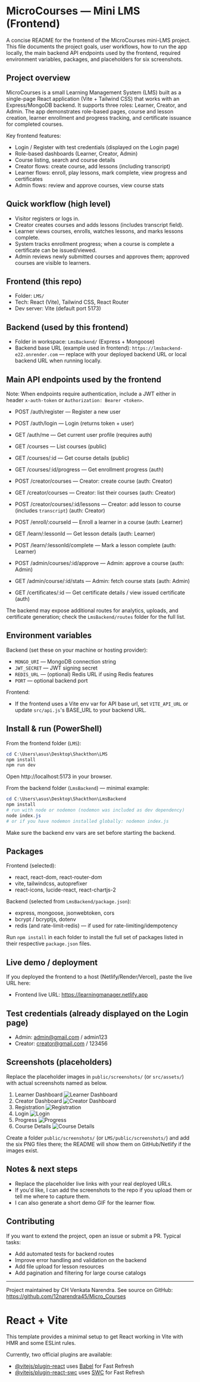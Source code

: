 # MicroCourses — Mini LMS (Frontend)

A concise README for the frontend of the MicroCourses mini-LMS project. This file documents the project goals, user workflows, how to run the app locally, the main backend API endpoints used by the frontend, required environment variables, packages, and placeholders for six screenshots.

## Project overview

MicroCourses is a small Learning Management System (LMS) built as a single-page React application (Vite + Tailwind CSS) that works with an Express/MongoDB backend. It supports three roles: Learner, Creator, and Admin. The app demonstrates role-based pages, course and lesson creation, learner enrollment and progress tracking, and certificate issuance for completed courses.

Key frontend features:
- Login / Register with test credentials (displayed on the Login page)
- Role-based dashboards (Learner, Creator, Admin)
- Course listing, search and course details
- Creator flows: create course, add lessons (including transcript)
- Learner flows: enroll, play lessons, mark complete, view progress and certificates
- Admin flows: review and approve courses, view course stats

## Quick workflow (high level)

- Visitor registers or logs in.
- Creator creates courses and adds lessons (includes transcript field).
- Learner views courses, enrolls, watches lessons, and marks lessons complete.
- System tracks enrollment progress; when a course is complete a certificate can be issued/viewed.
- Admin reviews newly submitted courses and approves them; approved courses are visible to learners.

## Frontend (this repo)

- Folder: `LMS/`
- Tech: React (Vite), Tailwind CSS, React Router
- Dev server: Vite (default port 5173)

## Backend (used by this frontend)

- Folder in workspace: `LmsBackend/` (Express + Mongoose)
- Backend base URL (example used in frontend): `https://lmsbackend-e22.onrender.com` — replace with your deployed backend URL or local backend URL when running locally.

## Main API endpoints used by the frontend

Note: When endpoints require authentication, include a JWT either in header `x-auth-token` or `Authorization: Bearer <token>`.

- POST /auth/register — Register a new user
- POST /auth/login — Login (returns token + user)
- GET /auth/me — Get current user profile (requires auth)

- GET /courses — List courses (public)
- GET /courses/:id — Get course details (public)
- GET /courses/:id/progress — Get enrollment progress (auth)

- POST /creator/courses — Creator: create course (auth: Creator)
- GET /creator/courses — Creator: list their courses (auth: Creator)
- POST /creator/courses/:id/lessons — Creator: add lesson to course (includes `transcript`) (auth: Creator)

- POST /enroll/:courseId — Enroll a learner in a course (auth: Learner)
- GET /learn/:lessonId — Get lesson details (auth: Learner)
- POST /learn/:lessonId/complete — Mark a lesson complete (auth: Learner)

- POST /admin/courses/:id/approve — Admin: approve a course (auth: Admin)
- GET /admin/course/:id/stats — Admin: fetch course stats (auth: Admin)

- GET /certificates/:id — Get certificate details / view issued certificate (auth)

The backend may expose additional routes for analytics, uploads, and certificate generation; check the `LmsBackend/routes` folder for the full list.

## Environment variables

Backend (set these on your machine or hosting provider):
- `MONGO_URI` — MongoDB connection string
- `JWT_SECRET` — JWT signing secret
- `REDIS_URL` — (optional) Redis URL if using Redis features
- `PORT` — optional backend port

Frontend:
- If the frontend uses a Vite env var for API base url, set `VITE_API_URL` or update `src/api.js`'s BASE_URL to your backend URL.

## Install & run (PowerShell)

From the frontend folder (`LMS`):

```powershell
cd C:\Users\asus\Desktop\Shackthon\LMS
npm install
npm run dev
```

Open http://localhost:5173 in your browser.

From the backend folder (`LmsBackend`) — minimal example:

```powershell
cd C:\Users\asus\Desktop\Shackthon\LmsBackend
npm install
# run with node or nodemon (nodemon was included as dev dependency)
node index.js
# or if you have nodemon installed globally: nodemon index.js
```

Make sure the backend env vars are set before starting the backend.

## Packages 

Frontend (selected):
- react, react-dom, react-router-dom
- vite, tailwindcss, autoprefixer
- react-icons, lucide-react, react-chartjs-2

Backend (selected from `LmsBackend/package.json`):
- express, mongoose, jsonwebtoken, cors
- bcrypt / bcryptjs, dotenv
- redis (and rate-limit-redis) — if used for rate-limiting/idempotency

Run `npm install` in each folder to install the full set of packages listed in their respective `package.json` files.

## Live demo / deployment

If you deployed the frontend to a host (Netlify/Render/Vercel), paste the live URL here:

- Frontend live URL: https://learningmanager.netlify.app


## Test credentials (already displayed on the Login page)

- Admin: admin@gmail.com / admin123
- Creator: creator@gmail.com / 123456

## Screenshots (placeholders)

Replace the placeholder images in `public/screenshots/` (or `src/assets/`) with actual screenshots named as below.

1. Learner Dashboard
   ![Learner Dashboard](public/screenshots/learner-dashboard.png)
2. Creator Dashboard
   ![Creator Dashboard](public/screenshots/creator-dashboard.png)
3. Registration
   ![Registration](public/screenshots/registration.png)
4. Login
   ![Login](public/screenshots/login.png)
5. Progress
   ![Progress](public/screenshots/progress.png)
6. Course Details
   ![Course Details](public/screenshots/course-certificate.png)

Create a folder `public/screenshots/` (or `LMS/public/screenshots/`) and add the six PNG files there; the README will show them on GitHub/Netlify if the images exist.

## Notes & next steps

- Replace the placeholder live links with your real deployed URLs.
- If you'd like, I can add the screenshots to the repo if you upload them or tell me where to capture them.
- I can also generate a short demo GIF for the learner flow.

## Contributing

If you want to extend the project, open an issue or submit a PR. Typical tasks:
- Add automated tests for backend routes
- Improve error handling and validation on the backend
- Add file upload for lesson resources
- Add pagination and filtering for large course catalogs

---

Project maintained by CH Venkata Narendra. See source on GitHub: https://github.com/12narendra45/Micro_Courses
# React + Vite

This template provides a minimal setup to get React working in Vite with HMR and some ESLint rules.

Currently, two official plugins are available:

- [@vitejs/plugin-react](https://github.com/vitejs/vite-plugin-react/blob/main/packages/plugin-react) uses [Babel](https://babeljs.io/) for Fast Refresh
- [@vitejs/plugin-react-swc](https://github.com/vitejs/vite-plugin-react/blob/main/packages/plugin-react-swc) uses [SWC](https://swc.rs/) for Fast Refresh

